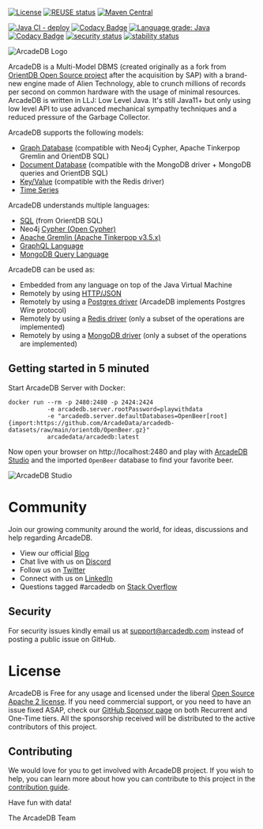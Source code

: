 [![License](https://img.shields.io/badge/License-Apache%202.0-green.svg)](https://opensource.org/licenses/Apache-2.0)
[![REUSE status](https://api.reuse.software/badge/github.com/ArcadeData/arcadedb)](https://api.reuse.software/info/github.com/ArcadeData/arcadedb)
[![Maven Central](https://maven-badges.herokuapp.com/maven-central/com.arcadedb/arcadedb-parent/badge.svg)](https://maven-badges.herokuapp.com/maven-central/com.arcadedb/arcadedb-parent)

[![Java CI - deploy](https://github.com/ArcadeData/arcadedb/actions/workflows/mvn-deploy.yml/badge.svg)](https://github.com/ArcadeData/arcadedb/actions/workflows/mvn-deploy.yml)
[![Codacy Badge](https://app.codacy.com/project/badge/Coverage/1f971260db1e46638bd3fd91e3ebf668)](https://www.codacy.com/gh/ArcadeData/arcadedb/dashboard?utm_source=github.com&utm_medium=referral&utm_content=ArcadeData/arcadedb&utm_campaign=Badge_Coverage)
[![Language grade: Java](https://img.shields.io/lgtm/grade/java/g/ArcadeData/arcadedb.svg?logo=lgtm&logoWidth=18)](https://lgtm.com/projects/g/ArcadeData/arcadedb/context:java)
[![Codacy Badge](https://api.codacy.com/project/badge/Grade/d40cc721f39b49eb81408307960f145b)](https://app.codacy.com/gh/ArcadeData/arcadedb?utm_source=github.com&utm_medium=referral&utm_content=ArcadeData/arcadedb&utm_campaign=Badge_Grade_Settings)
[![security status](https://www.meterian.io/badge/gh/ArcadeData/arcadedb/security?branch=main)](https://www.meterian.io/report/gh/ArcadeData/arcadedb)
[![stability status](https://www.meterian.io/badge/gh/ArcadeData/arcadedb/stability?branch=main)](https://www.meterian.io/report/gh/ArcadeData/arcadedb)

![ArcadeDB Logo](https://arcadedb.com/assets/images/arcadedb-logo.png)

ArcadeDB is a Multi-Model DBMS (created originally as a fork from [OrientDB Open Source project](https://github.com/orientechnologies/orientdb) after the acquisition by SAP) with a brand-new engine made of Alien Technology, able to crunch millions of records per second on common hardware with the usage of
minimal resources. ArcadeDB is written in LLJ: Low Level Java. It's still Java11+ but only using low level API to use advanced
mechanical sympathy techniques and a reduced pressure of the Garbage Collector.

ArcadeDB supports the following models:
- [Graph Database](https://docs.arcadedb.com#Graph-Model) (compatible with Neo4j Cypher, Apache Tinkerpop Gremlin and OrientDB SQL)
- [Document Database](https://docs.arcadedb.com#Document-Model) (compatible with the MongoDB driver + MongoDB queries and OrientDB SQL)
- [Key/Value](https://docs.arcadedb.com#KeyValue-Model) (compatible with the Redis driver)
- [Time Series](https://docs.arcadedb.com#TimeSeries-Model)

ArcadeDB understands multiple languages:
- [SQL](https://docs.arcadedb.com#SQL) (from OrientDB SQL)
- Neo4j [Cypher (Open Cypher)](https://docs.arcadedb.com#Cypher)
- [Apache Gremlin (Apache Tinkerpop v3.5.x)](https://docs.arcadedb.com#Gremlin-API)
- [GraphQL Language](https://docs.arcadedb.com#GraphQL)
- [MongoDB Query Language](https://docs.arcadedb.com#MongoDB-API)

ArcadeDB can be used as:
- Embedded from any language on top of the Java Virtual Machine
- Remotely by using [HTTP/JSON](https://docs.arcadedb.com#HTTP-API)
- Remotely by using a [Postgres driver](https://docs.arcadedb.com#Postgres-Driver) (ArcadeDB implements Postgres Wire protocol)
- Remotely by using a [Redis driver](https://docs.arcadedb.com#Redis-API) (only a subset of the operations are implemented)
- Remotely by using a [MongoDB driver](https://docs.arcadedb.com#MongoDB-API) (only a subset of the operations are implemented)

## Getting started in 5 minuted

Start ArcadeDB Server with Docker:

```
docker run --rm -p 2480:2480 -p 2424:2424
           -e arcadedb.server.rootPassword=playwithdata
           -e "arcadedb.server.defaultDatabases=OpenBeer[root]{import:https://github.com/ArcadeData/arcadedb-datasets/raw/main/orientdb/OpenBeer.gz}"
           arcadedata/arcadedb:latest
```

Now open your browser on http://localhost:2480 and play with [ArcadeDB Studio](https://docs.arcadedb.com/#_studio) and the imported `OpenBeer` database to find your favorite beer.

![ArcadeDB Studio](https://arcadedb.com/assets/images/openbeer-demo-graph.png)

# Community

Join our growing community around the world, for ideas, discussions and help regarding ArcadeDB.

- View our official [Blog](https://blog.arcadedb.com/)
- Chat live with us on [Discord](https://discord.com/channels/883057780553052180/883057780553052184)
- Follow us on [Twitter](https://twitter.com/surrealdb)
- Connect with us on [LinkedIn](https://twitter.com/arcade_db)
- Questions tagged #arcadedb on [Stack Overflow](https://stackoverflow.com/questions/tagged/arcadedb)

## Security

For security issues kindly email us at support@arcadedb.com instead of posting a public issue on GitHub.

# License

ArcadeDB is Free for any usage and licensed under the liberal [Open Source Apache 2 license](LICENSE). If you need commercial support, or you need to have an issue fixed ASAP, check our [GitHub Sponsor page](https://github.com/sponsors/ArcadeData) on both Recurrent and One-Time tiers. All the sponsorship received will be distributed to the active contributors of this project.

## Contributing

We would love for you to get involved with ArcadeDB project. If you wish to help, you can learn more about how you can contribute to this project in the [contribution guide](CONTRIBUTING.md).

Have fun with data!

The ArcadeDB Team
